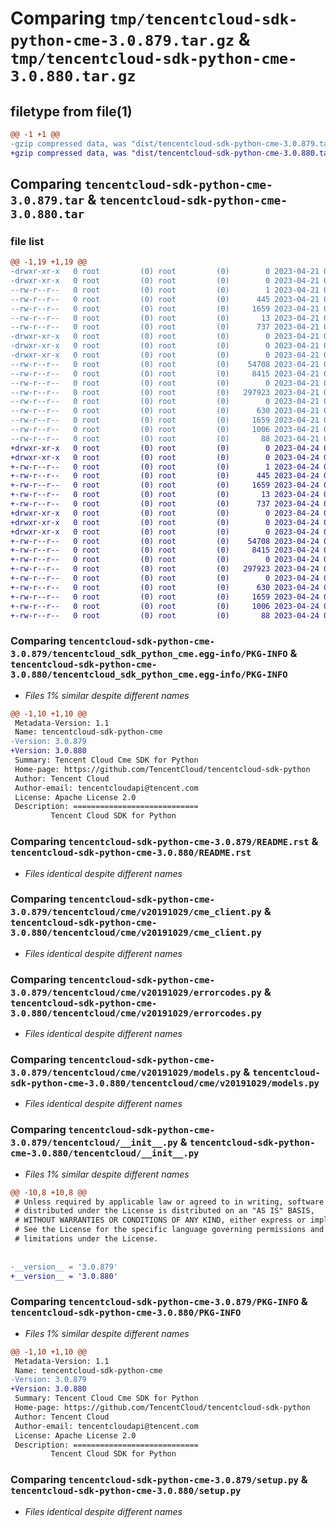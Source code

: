 # Comparing `tmp/tencentcloud-sdk-python-cme-3.0.879.tar.gz` & `tmp/tencentcloud-sdk-python-cme-3.0.880.tar.gz`

## filetype from file(1)

```diff
@@ -1 +1 @@
-gzip compressed data, was "dist/tencentcloud-sdk-python-cme-3.0.879.tar", last modified: Fri Apr 21 00:41:01 2023, max compression
+gzip compressed data, was "dist/tencentcloud-sdk-python-cme-3.0.880.tar", last modified: Mon Apr 24 02:56:17 2023, max compression
```

## Comparing `tencentcloud-sdk-python-cme-3.0.879.tar` & `tencentcloud-sdk-python-cme-3.0.880.tar`

### file list

```diff
@@ -1,19 +1,19 @@
-drwxr-xr-x   0 root         (0) root         (0)        0 2023-04-21 00:41:01.000000 tencentcloud-sdk-python-cme-3.0.879/
-drwxr-xr-x   0 root         (0) root         (0)        0 2023-04-21 00:41:01.000000 tencentcloud-sdk-python-cme-3.0.879/tencentcloud_sdk_python_cme.egg-info/
--rw-r--r--   0 root         (0) root         (0)        1 2023-04-21 00:41:01.000000 tencentcloud-sdk-python-cme-3.0.879/tencentcloud_sdk_python_cme.egg-info/dependency_links.txt
--rw-r--r--   0 root         (0) root         (0)      445 2023-04-21 00:41:01.000000 tencentcloud-sdk-python-cme-3.0.879/tencentcloud_sdk_python_cme.egg-info/SOURCES.txt
--rw-r--r--   0 root         (0) root         (0)     1659 2023-04-21 00:41:01.000000 tencentcloud-sdk-python-cme-3.0.879/tencentcloud_sdk_python_cme.egg-info/PKG-INFO
--rw-r--r--   0 root         (0) root         (0)       13 2023-04-21 00:41:01.000000 tencentcloud-sdk-python-cme-3.0.879/tencentcloud_sdk_python_cme.egg-info/top_level.txt
--rw-r--r--   0 root         (0) root         (0)      737 2023-04-21 00:41:01.000000 tencentcloud-sdk-python-cme-3.0.879/README.rst
-drwxr-xr-x   0 root         (0) root         (0)        0 2023-04-21 00:41:01.000000 tencentcloud-sdk-python-cme-3.0.879/tencentcloud/
-drwxr-xr-x   0 root         (0) root         (0)        0 2023-04-21 00:41:01.000000 tencentcloud-sdk-python-cme-3.0.879/tencentcloud/cme/
-drwxr-xr-x   0 root         (0) root         (0)        0 2023-04-21 00:41:01.000000 tencentcloud-sdk-python-cme-3.0.879/tencentcloud/cme/v20191029/
--rw-r--r--   0 root         (0) root         (0)    54708 2023-04-21 00:41:01.000000 tencentcloud-sdk-python-cme-3.0.879/tencentcloud/cme/v20191029/cme_client.py
--rw-r--r--   0 root         (0) root         (0)     8415 2023-04-21 00:41:01.000000 tencentcloud-sdk-python-cme-3.0.879/tencentcloud/cme/v20191029/errorcodes.py
--rw-r--r--   0 root         (0) root         (0)        0 2023-04-21 00:41:01.000000 tencentcloud-sdk-python-cme-3.0.879/tencentcloud/cme/v20191029/__init__.py
--rw-r--r--   0 root         (0) root         (0)   297923 2023-04-21 00:41:01.000000 tencentcloud-sdk-python-cme-3.0.879/tencentcloud/cme/v20191029/models.py
--rw-r--r--   0 root         (0) root         (0)        0 2023-04-21 00:41:01.000000 tencentcloud-sdk-python-cme-3.0.879/tencentcloud/cme/__init__.py
--rw-r--r--   0 root         (0) root         (0)      630 2023-04-21 00:41:01.000000 tencentcloud-sdk-python-cme-3.0.879/tencentcloud/__init__.py
--rw-r--r--   0 root         (0) root         (0)     1659 2023-04-21 00:41:01.000000 tencentcloud-sdk-python-cme-3.0.879/PKG-INFO
--rw-r--r--   0 root         (0) root         (0)     1006 2023-04-21 00:41:01.000000 tencentcloud-sdk-python-cme-3.0.879/setup.py
--rw-r--r--   0 root         (0) root         (0)       88 2023-04-21 00:41:01.000000 tencentcloud-sdk-python-cme-3.0.879/setup.cfg
+drwxr-xr-x   0 root         (0) root         (0)        0 2023-04-24 02:56:17.000000 tencentcloud-sdk-python-cme-3.0.880/
+drwxr-xr-x   0 root         (0) root         (0)        0 2023-04-24 02:56:17.000000 tencentcloud-sdk-python-cme-3.0.880/tencentcloud_sdk_python_cme.egg-info/
+-rw-r--r--   0 root         (0) root         (0)        1 2023-04-24 02:56:17.000000 tencentcloud-sdk-python-cme-3.0.880/tencentcloud_sdk_python_cme.egg-info/dependency_links.txt
+-rw-r--r--   0 root         (0) root         (0)      445 2023-04-24 02:56:17.000000 tencentcloud-sdk-python-cme-3.0.880/tencentcloud_sdk_python_cme.egg-info/SOURCES.txt
+-rw-r--r--   0 root         (0) root         (0)     1659 2023-04-24 02:56:17.000000 tencentcloud-sdk-python-cme-3.0.880/tencentcloud_sdk_python_cme.egg-info/PKG-INFO
+-rw-r--r--   0 root         (0) root         (0)       13 2023-04-24 02:56:17.000000 tencentcloud-sdk-python-cme-3.0.880/tencentcloud_sdk_python_cme.egg-info/top_level.txt
+-rw-r--r--   0 root         (0) root         (0)      737 2023-04-24 02:56:17.000000 tencentcloud-sdk-python-cme-3.0.880/README.rst
+drwxr-xr-x   0 root         (0) root         (0)        0 2023-04-24 02:56:17.000000 tencentcloud-sdk-python-cme-3.0.880/tencentcloud/
+drwxr-xr-x   0 root         (0) root         (0)        0 2023-04-24 02:56:17.000000 tencentcloud-sdk-python-cme-3.0.880/tencentcloud/cme/
+drwxr-xr-x   0 root         (0) root         (0)        0 2023-04-24 02:56:17.000000 tencentcloud-sdk-python-cme-3.0.880/tencentcloud/cme/v20191029/
+-rw-r--r--   0 root         (0) root         (0)    54708 2023-04-24 02:56:17.000000 tencentcloud-sdk-python-cme-3.0.880/tencentcloud/cme/v20191029/cme_client.py
+-rw-r--r--   0 root         (0) root         (0)     8415 2023-04-24 02:56:17.000000 tencentcloud-sdk-python-cme-3.0.880/tencentcloud/cme/v20191029/errorcodes.py
+-rw-r--r--   0 root         (0) root         (0)        0 2023-04-24 02:56:17.000000 tencentcloud-sdk-python-cme-3.0.880/tencentcloud/cme/v20191029/__init__.py
+-rw-r--r--   0 root         (0) root         (0)   297923 2023-04-24 02:56:17.000000 tencentcloud-sdk-python-cme-3.0.880/tencentcloud/cme/v20191029/models.py
+-rw-r--r--   0 root         (0) root         (0)        0 2023-04-24 02:56:17.000000 tencentcloud-sdk-python-cme-3.0.880/tencentcloud/cme/__init__.py
+-rw-r--r--   0 root         (0) root         (0)      630 2023-04-24 02:56:17.000000 tencentcloud-sdk-python-cme-3.0.880/tencentcloud/__init__.py
+-rw-r--r--   0 root         (0) root         (0)     1659 2023-04-24 02:56:17.000000 tencentcloud-sdk-python-cme-3.0.880/PKG-INFO
+-rw-r--r--   0 root         (0) root         (0)     1006 2023-04-24 02:56:17.000000 tencentcloud-sdk-python-cme-3.0.880/setup.py
+-rw-r--r--   0 root         (0) root         (0)       88 2023-04-24 02:56:17.000000 tencentcloud-sdk-python-cme-3.0.880/setup.cfg
```

### Comparing `tencentcloud-sdk-python-cme-3.0.879/tencentcloud_sdk_python_cme.egg-info/PKG-INFO` & `tencentcloud-sdk-python-cme-3.0.880/tencentcloud_sdk_python_cme.egg-info/PKG-INFO`

 * *Files 1% similar despite different names*

```diff
@@ -1,10 +1,10 @@
 Metadata-Version: 1.1
 Name: tencentcloud-sdk-python-cme
-Version: 3.0.879
+Version: 3.0.880
 Summary: Tencent Cloud Cme SDK for Python
 Home-page: https://github.com/TencentCloud/tencentcloud-sdk-python
 Author: Tencent Cloud
 Author-email: tencentcloudapi@tencent.com
 License: Apache License 2.0
 Description: ============================
         Tencent Cloud SDK for Python
```

### Comparing `tencentcloud-sdk-python-cme-3.0.879/README.rst` & `tencentcloud-sdk-python-cme-3.0.880/README.rst`

 * *Files identical despite different names*

### Comparing `tencentcloud-sdk-python-cme-3.0.879/tencentcloud/cme/v20191029/cme_client.py` & `tencentcloud-sdk-python-cme-3.0.880/tencentcloud/cme/v20191029/cme_client.py`

 * *Files identical despite different names*

### Comparing `tencentcloud-sdk-python-cme-3.0.879/tencentcloud/cme/v20191029/errorcodes.py` & `tencentcloud-sdk-python-cme-3.0.880/tencentcloud/cme/v20191029/errorcodes.py`

 * *Files identical despite different names*

### Comparing `tencentcloud-sdk-python-cme-3.0.879/tencentcloud/cme/v20191029/models.py` & `tencentcloud-sdk-python-cme-3.0.880/tencentcloud/cme/v20191029/models.py`

 * *Files identical despite different names*

### Comparing `tencentcloud-sdk-python-cme-3.0.879/tencentcloud/__init__.py` & `tencentcloud-sdk-python-cme-3.0.880/tencentcloud/__init__.py`

 * *Files 1% similar despite different names*

```diff
@@ -10,8 +10,8 @@
 # Unless required by applicable law or agreed to in writing, software
 # distributed under the License is distributed on an "AS IS" BASIS,
 # WITHOUT WARRANTIES OR CONDITIONS OF ANY KIND, either express or implied.
 # See the License for the specific language governing permissions and
 # limitations under the License.
 
 
-__version__ = '3.0.879'
+__version__ = '3.0.880'
```

### Comparing `tencentcloud-sdk-python-cme-3.0.879/PKG-INFO` & `tencentcloud-sdk-python-cme-3.0.880/PKG-INFO`

 * *Files 1% similar despite different names*

```diff
@@ -1,10 +1,10 @@
 Metadata-Version: 1.1
 Name: tencentcloud-sdk-python-cme
-Version: 3.0.879
+Version: 3.0.880
 Summary: Tencent Cloud Cme SDK for Python
 Home-page: https://github.com/TencentCloud/tencentcloud-sdk-python
 Author: Tencent Cloud
 Author-email: tencentcloudapi@tencent.com
 License: Apache License 2.0
 Description: ============================
         Tencent Cloud SDK for Python
```

### Comparing `tencentcloud-sdk-python-cme-3.0.879/setup.py` & `tencentcloud-sdk-python-cme-3.0.880/setup.py`

 * *Files identical despite different names*

